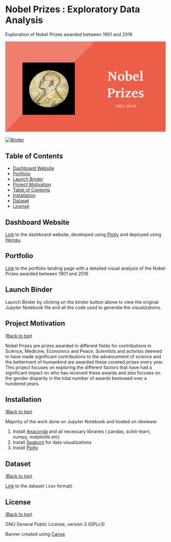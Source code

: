 # Nobel Prizes : Exploratory Data Analysis 

Exploration of Nobel Prizes awarded between 1901 and 2016

![Alt text](Files/Nobel.png?raw=true "Title")

[![Binder](https://mybinder.org/badge_logo.svg)](https://mybinder.org/v2/gh/lav30/nobelprizes/main)

## Table of Contents

- [Dashboard Website](#dashboard-website)
- [Portfolio](#portfolio)
- [Launch Binder](#launch-binder)
- [Project Motivation](#project-motivation)
- [Table of Contents](#table-of-contents)
- [Installation](#installation)
- [Dataset](#dataset)
- [License](#license)

## Dashboard Website

[Link](https://nobelprizedash.herokuapp.com) to the dashboard website, developed using [Plotly](https://plotly.com) and deployed using [Heroku](https://www.heroku.com/home) 

## Portfolio  

[Link](https://lav30.github.io/nobelprizes/) to the portfolio landing page with a detailed visual analysis of the Nobel Prizes awarded between 1901 and 2016

## Launch Binder

Launch Binder by clicking on the binder button above to view the original Jupyter Notebook file and all the code used to generate the visualizations. 

## Project Motivation
[(Back to top)](#table-of-contents)

Nobel Prizes are prizes awarded in different fields for contributions in Science, Medicine, Economics and Peace. Scientists and activists deemed to have made significant contributions to the advancement of science and the betterment of humankind are awarded these coveted prizes every year. This project focuses on exploring the different factors that have had a significant impact on who has received these awards and also focuses on the gender disparity in the total number of awards bestowed over a hundered years. 

## Installation
[(Back to top)](#table-of-contents)

Majority of the work done on Jupyter Notebook and hosted on nbviewer

1. Install [Anaconda](https://www.anaconda.com) and all necessary libraries ( pandas, scikit-learn, numpy, matplotlib etc) 
2. Install [Seaborn](https://seaborn.pydata.org) for data visualizations 
3. Install [Plotly](https://plotly.com)

## Dataset
[(Back to top)](#table-of-contents)

[Link](https://www.kaggle.com/nobelfoundation/nobel-laureates) to the dataset (.csv format)


## License
[(Back to top)](#table-of-contents)

GNU General Public License, version 3 (GPLv3)

Banner created using [Canva](https://www.canva.com)
